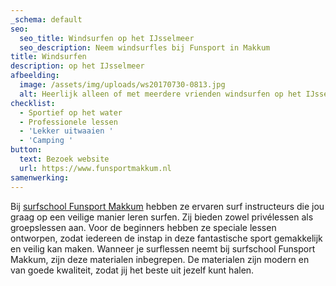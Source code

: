 ```yaml
---
_schema: default
seo:
  seo_title: Windsurfen op het IJsselmeer
  seo_description: Neem windsurfles bij Funsport in Makkum
title: Windsurfen
description: op het IJsselmeer
afbeelding:
  image: /assets/img/uploads/ws20170730-0813.jpg
  alt: Heerlijk alleen of met meerdere vrienden windsurfen op het IJsselmeer
checklist:
  - Sportief op het water
  - Professionele lessen
  - 'Lekker uitwaaien '
  - 'Camping '
button:
  text: Bezoek website
  url: https://www.funsportmakkum.nl
samenwerking:
---
```


Bij <a target="_blank" rel="noopener" href="https://www.funsportmakkum.nl">surfschool Funsport Makkum</a> hebben ze ervaren surf instructeurs die jou graag op een veilige manier leren surfen. Zij bieden zowel privélessen als groepslessen aan. Voor de beginners hebben ze speciale lessen ontworpen, zodat iedereen de instap in deze fantastische sport gemakkelijk en veilig kan maken. Wanneer je surflessen neemt bij surfschool Funsport Makkum, zijn deze materialen inbegrepen. De materialen zijn modern en van goede kwaliteit, zodat jij het beste uit jezelf kunt halen.&nbsp;
